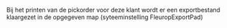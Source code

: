 Bij het printen van de pickorder voor deze klant wordt er een exportbestand klaargezet in de opgegeven map (syteeminstelling FleuropExportPad)